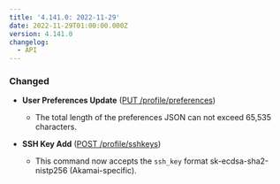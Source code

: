 ```yaml
---
title: '4.141.0: 2022-11-29'
date: 2022-11-29T01:00:00.000Z
version: 4.141.0
changelog:
  - API
---
```


### Changed

* **User Preferences Update** ([PUT /profile/preferences](https://www.linode.com/docs/api/profile/#user-preferences-update))
  * The total length of the preferences JSON can not exceed 65,535 characters.

* **SSH Key Add** ([POST /profile/sshkeys](https://www.linode.com/docs/api/profile/#ssh-key-add))
  * This command now accepts the `ssh_key` format sk-ecdsa-sha2-nistp256 (Akamai-specific).
